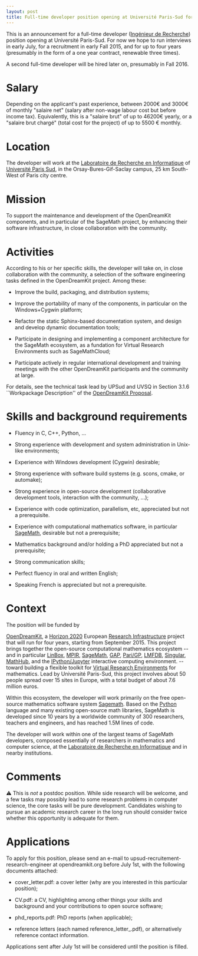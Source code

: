```yaml
---
layout: post
title: Full-time developer position opening at Université Paris-Sud for Fall 2015
---
```


This is an announcement for a full-time developer ([Ingénieur de
Recherche](http://fr.wikipedia.org/wiki/Ing%C3%A9nieur_de_recherche))
position opening at Université Paris-Sud. For now we hope to run
interviews in early July, for a recruitment in early Fall 2015, and
for up to four years (presumably in the form of a one year contract,
renewable three times).

A second full-time developer will be hired later on, presumably in Fall 2016.

# Salary

Depending on the applicant's past experience, between 2000€ and 3000€
of monthly "salaire net" (salary after non-wage labour cost but before
income tax). Equivalently, this is a "salaire brut" of up to 46200€
yearly, or a "salaire brut chargé" (total cost for the project) of up
to 5500 € monthly.

# Location

The developer will work at the
[Laboratoire de Recherche en Informatique](http://www.lri.fr) of
[Université Paris Sud](http://www.u-psud.fr), in the
Orsay-Bures-Gif-Saclay campus, 25 km South-West of Paris city centre.

# Mission

To support the maintenance and development of the OpenDreamKit
components, and in particular of the SageMath project, by enhancing
their software infrastructure, in close collaboration with the
community.

# Activities

According to his or her specific skills, the developer will take on, in
close collaboration with the community, a selection of the software
engineering tasks defined in the OpenDreamKit project. Among these:

- Improve the build, packaging, and distribution systems;

- Improve the portability of many of the components, in
  particular on the Windows+Cygwin platform;

- Refactor the static Sphinx-based documentation system, and
  design and develop dynamic documentation tools;

- Participate in designing and implementing a component
  architecture for the SageMath ecosystem, as a fundation for Virtual
  Research Environments such as SageMathCloud;

- Participate actively in regular international development and
  training meetings with the other OpenDreamKit participants and the
  community at large.

For details, see the technical task lead by UPSud and UVSQ in
Section 3.1.6 ``Workpackage Description'' of the
[OpenDreamKit Proposal](https://github.com/OpenDreamKit/OpenDreamKit/raw/master/Proposal/proposal-www.pdf).


# Skills and background requirements

- Fluency in C, C++, Python, ...

- Strong experience with development and system administration in
  Unix-like environments;

- Experience with Windows development (Cygwin) desirable;

- Strong experience with software build systems (e.g. scons, cmake, or automake);

- Strong experience in open-source development (collaborative
  development tools, interaction with the community, ...);

- Experience with code optimization, parallelism, etc, appreciated but
  not a prerequisite.

- Experience with computational mathematics software, in particular
  [SageMath](http://sagemath.org), desirable but not a prerequisite;

- Mathematics background and/or holding a PhD appreciated but not a
  prerequisite;

- Strong communication skills;

- Perfect fluency in oral and written English;

- Speaking French is appreciated but not a prerequisite.

# Context

The position will be funded by

[OpenDreamKit](http://opendreamkit.org), a
[Horizon 2020](https://ec.europa.eu/programmes/horizon2020/)
European [Research Infrastructure](https://ec.europa.eu/programmes/horizon2020/en/h2020-section/european-research-infrastructures-including-e-infrastructures)
project that will run for four years, starting from September
2015. This project brings together the open-source computational
mathematics ecosystem -- and in particular
[LinBox](http://linalg.org/),
[MPIR](http://mpir.org),
[SageMath](http://sagemath.org/),
[GAP](http://www.gap-system.org/),
[Pari/GP](http://pari.math.u-bordeaux.fr/),
[LMFDB](http://lmfdb.org/),
[Singular](http://www.singular.uni-kl.de/),
[MathHub](https://mathhub.info/),
and the
[IPython/Jupyter](http://jupyter.org/) interactive computing
environment.
-- toward building a
flexible toolkit for
[Virtual Research Environments](http://www.2020-horizon.com/e-Infrastructures-for-virtual-research-environments-%28VRE%29-i1490.html)
for mathematics. Lead by Université Paris-Sud, this project involves
about 50 people spread over 15 sites in Europe, with a total budget of
about 7.6 million euros.

Within this ecosystem, the developer will work primarily on the free
open-source mathematics software system
[Sagemath](http://sagemath.org). Based on the
[Python](http://www.python.org) language and many existing open-source
math libraries, SageMath is developed since 10 years by a worldwide
community of 300 researchers, teachers and engineers, and has reached
1.5M lines of code.

The developer will work within one of the largest teams of SageMath
developers, composed essentially of researchers in mathematics and
computer science, at the [Laboratoire de Recherche en
Informatique](http://www.lri.fr/) and in nearby institutions.


# Comments

:warning: This is *not* a postdoc position. While side research will
be welcome, and a few tasks may possibly lead to some research
problems in computer science, the core tasks will be pure
development. Candidates wishing to pursue an academic research career
in the long run should consider twice whether this opportunity is
adequate for them.

# Applications

To apply for this position, please send an e-mail to
upsud-recruitement-research-engineer at opendreamkit.org before July
1st, with the following documents attached:

- cover_letter.pdf: a cover letter (why are you interested in this particular position);

- CV.pdf: a CV, highlighting among other things your skills and
  background and your contributions to open source software;

- phd_reports.pdf: PhD reports (when applicable);

- reference letters (each named reference_letter_<contactname>.pdf),
  or alternatively reference contact information.

Applications sent after July 1st will be considered until the position
is filled.
